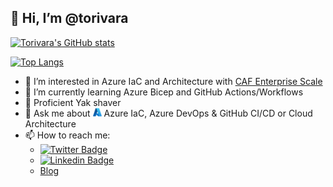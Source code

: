 ## 👋 Hi, I’m @torivara

[![Torivara's GitHub stats](https://github-readme-stats.vercel.app/api?username=torivara&show_icons=true&theme=nightowl)](https://github.com/torivara/github-readme-stats)

[![Top Langs](https://github-readme-stats.vercel.app/api/top-langs/?username=torivara&layout=compact&theme=nightowl)](https://github.com/anuraghazra/github-readme-stats)

- 👀 I’m interested in Azure IaC and Architecture with [CAF Enterprise Scale](https://docs.microsoft.com/en-us/azure/cloud-adoption-framework/ready/enterprise-scale/architecture)
- 🌱 I’m currently learning Azure Bicep and GitHub Actions/Workflows
- 🐃 Proficient Yak shaver
- 💬 Ask me about <img src="https://github.com/devicons/devicon/blob/master/icons/azure/azure-original.svg" width="14" height="14"> Azure IaC, Azure DevOps & GitHub CI/CD or Cloud Architecture
- 📫 How to reach me:
  - [![Twitter Badge](https://img.shields.io/twitter/url?label=torivara&style=social&url=https%3A%2F%2Ftwitter.com%2Ftorivara)](https://twitter.com/torivara)
  - [![Linkedin Badge](https://img.shields.io/badge/-torivara-blue?style=flat&logo=Linkedin&logoColor=white)](https://www.linkedin.com/in/torivara)
  - [Blog](https://www.torivar.com)

<!--
**torivara/torivara** is a ✨ _special_ ✨ repository because its `README.md` (this file) appears on your GitHub profile.

Here are some ideas to get you started:

- 🔭 I’m currently working on ...
- 🌱 I’m currently learning ...
- 👯 I’m looking to collaborate on ...
- 🤔 I’m looking for help with ...

- 📫 How to reach me: ...
- 😄 Pronouns: ...
- ⚡ Fun fact: ...
-->
